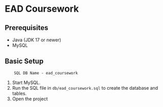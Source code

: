 # EAD Coursework

## Prerequisites
- Java (JDK 17 or newer)
- MySQL

## Basic Setup

```
    SQL DB Name - ead_coursework
```

1. Start MySQL.
2. Run the SQL file in `db/ead_coursework.sql` to create the database and tables.
3. Open the project
